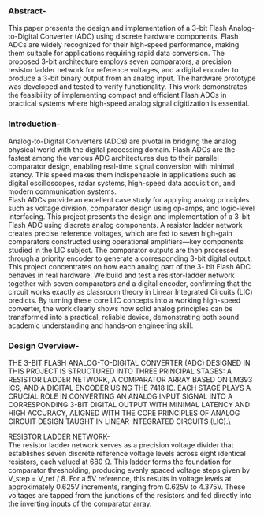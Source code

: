 ### Abstract-
This paper presents the design and implementation of a 3-bit Flash Analog-to-Digital Converter (ADC) using discrete hardware components. Flash ADCs are widely recognized for their high-speed performance, making them suitable for applications requiring rapid data conversion. The proposed 3-bit architecture employs seven comparators, a precision resistor ladder network for reference voltages, and a digital encoder to produce a 3-bit binary output from an analog input. The hardware prototype was developed and tested to verify functionality. This work demonstrates the feasibility of implementing compact and efficient Flash ADCs in practical systems where high-speed analog signal digitization is essential.
### Introduction-
Analog-to-Digital Converters (ADCs) are pivotal in bridging the analog physical world with the digital processing domain. Flash ADCs are the fastest among the various ADC architectures due to their parallel comparator design, enabling real-time signal conversion with minimal latency. This speed makes them indispensable in applications such as digital oscilloscopes, radar systems, high-speed data acquisition, and modern communication systems.\
Flash ADCs provide an excellent case study for applying analog principles such as voltage division, comparator design using op-amps, and logic-level interfacing. This project presents the design and implementation of a 3-bit Flash ADC using discrete analog components. A resistor ladder network creates precise reference voltages, which are fed to seven high-gain comparators constructed using operational amplifiers—key components studied in the LIC subject. The comparator outputs are then processed through a priority encoder to generate a corresponding 3-bit digital output.\
This project concentrates on how each analog part of the 3- bit Flash ADC behaves in real hardware. We build and test a resistor-ladder network together with seven comparators and a digital encoder, confirming that the circuit works exactly as classroom theory in Linear Integrated Circuits (LIC) predicts. By turning these core LIC concepts into a working high-speed converter, the work clearly shows how solid analog principles can be transformed into a practical, reliable device, demonstrating both sound academic understanding and hands-on engineering skill.
### Design Overview-
THE 3-BIT FLASH ANALOG-TO-DIGITAL CONVERTER (ADC) DESIGNED IN THIS PROJECT IS STRUCTURED INTO THREE PRINCIPAL STAGES: A RESISTOR LADDER NETWORK, A COMPARATOR ARRAY BASED ON LM393 ICS, AND A DIGITAL
ENCODER USING THE 7418 IC. EACH STAGE PLAYS A CRUCIAL
ROLE IN CONVERTING AN ANALOG INPUT SIGNAL INTO A CORRESPONDING 3-BIT DIGITAL OUTPUT WITH MINIMAL LATENCY AND HIGH ACCURACY, ALIGNED WITH THE CORE PRINCIPLES OF ANALOG CIRCUIT DESIGN TAUGHT IN LINEAR INTEGRATED CIRCUITS (LIC).\

RESISTOR LADDER NETWORK- \
The resistor ladder network serves as a precision voltage divider that establishes seven discrete reference voltage levels across eight identical resistors, each valued at 680 Ω. This ladder forms the foundation for comparator thresholding, producing evenly spaced voltage steps given by V_step = V_ref / 8. For a 5V reference, this results in voltage levels at approximately 0.625V increments, ranging from 0.625V to 4.375V. These voltages are tapped from the junctions of the resistors and fed directly into the inverting inputs of the comparator array.
